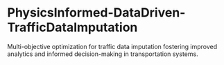 # PhysicsInformed-DataDriven-TrafficDataImputation
Multi-objective optimization for traffic data imputation fostering improved analytics and informed decision-making in transportation systems.
